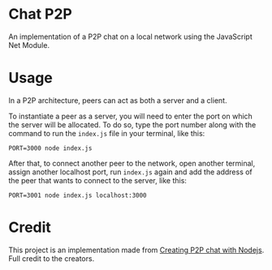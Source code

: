 # Chat P2P

An implementation of a P2P chat on a local network using the JavaScript Net Module.

# Usage

In a P2P architecture, peers can act as both a server and a client.

To instantiate a peer as a server, you will need to enter the port on which the server will be allocated. To do so, type the port number along with the command to run the `index.js` file in your terminal, like this:

``
PORT=3000 node index.js
``

After that, to connect another peer to the network, open another terminal, assign another localhost port, run `index.js` again and add the address of the peer that wants to connect to the server, like this:

``
PORT=3001 node index.js localhost:3000
``


# Credit

This project is an implementation made from [Creating P2P chat with Nodejs](https://medium.com/@gregorygregio/criando-chat-p2p-com-nodejs-120bf7addb7c). Full credit to the creators.
